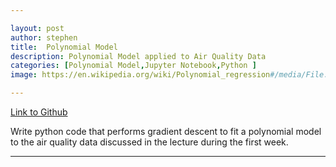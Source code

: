 ```yaml
---

layout: post
author: stephen
title:  Polynomial Model
description: Polynomial Model applied to Air Quality Data
categories: [Polynomial Model,Jupyter Notebook,Python ]
image: https://en.wikipedia.org/wiki/Polynomial_regression#/media/File:Polyreg_scheffe.svg

---
```


[Link to Github](https://github.com/anjugopinath/CS545/blob/main/Gopinath-A1.ipynb)

 Write python code that performs gradient descent to fit a polynomial model to the air quality data discussed in the lecture during the first week. 

---

